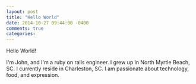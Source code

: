 ```yaml
---
layout: post
title: "Hello World"
date: 2014-10-27 09:44:00 -0400
comments: true
categories: 
---
```

Hello World!

I'm John, and I'm a ruby on rails engineer. 
I grew up in North Myrtle Beach, SC.
I currently reside in Charleston, SC.
I am passionate about technology, food, and expression.
